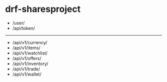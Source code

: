 # drf-sharesproject

- /user/
- /api/token/

***
- /api/v1/currency/
- /api/v1/items/
- /api/v1/watchlist/
- /api/v1/offers/
- /api/v1/inventory/
- /api/v1/trade/
- /api/v1/wallet/
